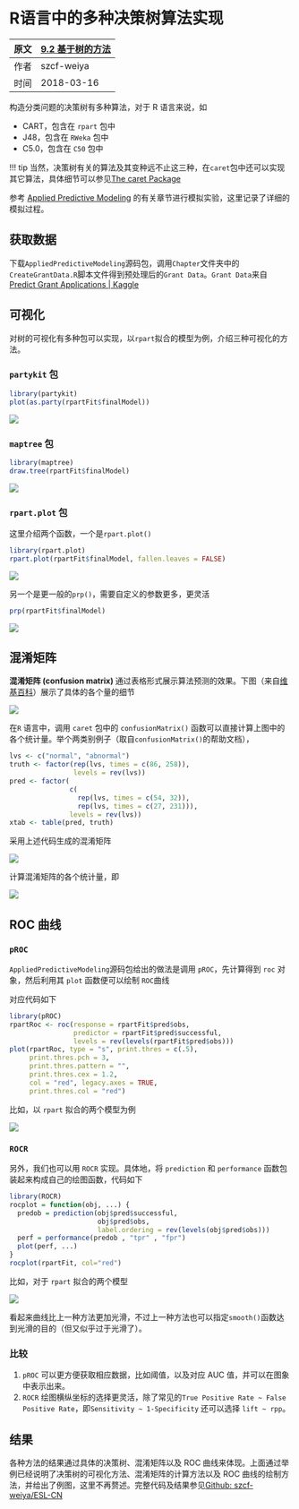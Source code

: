 # R语言中的多种决策树算法实现

| 原文   | [9.2 基于树的方法](../../09%20Additive%20Models,%20Trees,%20and%20Related%20Methods/9.2%20Tree-Based%20Methods(CART)/index.html) |
| ---- | ---------------------------------------- |
| 作者   | szcf-weiya                               |
| 时间   | 2018-03-16                               |

构造分类问题的决策树有多种算法，对于 R 语言来说，如

- CART，包含在 `rpart` 包中
- J48，包含在 `RWeka` 包中
- C5.0，包含在 `C50` 包中

!!! tip 
    当然，决策树有关的算法及其变种远不止这三种，在`caret`包中还可以实现其它算法，具体细节可以参见[The caret Package](http://topepo.github.io/caret)

参考 [Applied Predictive Modeling](../../references/AppliedPredictiveModeling.2013.pdf) 的有关章节进行模拟实验，这里记录了详细的模拟过程。

## 获取数据

下载`AppliedPredictiveModeling`源码包，调用`Chapter`文件夹中的`CreateGrantData.R`脚本文件得到预处理后的`Grant Data`。`Grant Data`来自[Predict Grant Applications | Kaggle](https://www.kaggle.com/c/unimelb)

## 可视化

对树的可视化有多种包可以实现，以`rpart`拟合的模型为例，介绍三种可视化的方法。

### `partykit` 包

```r
library(partykit)
plot(as.party(rpartFit$finalModel))
```

![](rpart_party.svg)

### `maptree` 包

```r
library(maptree)
draw.tree(rpartFit$finalModel)
```

![](rpart_maptree.svg)

### `rpart.plot` 包

这里介绍两个函数，一个是`rpart.plot()`

```r
library(rpart.plot)
rpart.plot(rpartFit$finalModel, fallen.leaves = FALSE) 
```

![](rpart_plot.svg)

另一个是更一般的`prp()`，需要自定义的参数更多，更灵活

```r
prp(rpartFit$finalModel) 
```

![](rpart_prp.svg)

## 混淆矩阵

**混淆矩阵 (confusion matrix)** 通过表格形式展示算法预测的效果。下图（来自[维基百科](https://en.wikipedia.org/wiki/Confusion_matrix)）展示了具体的各个量的细节

![](confusion-matrix-wiki.png)

在`R` 语言中，调用 `caret` 包中的 `confusionMatrix()` 函数可以直接计算上图中的各个统计量。举个两类别例子（取自`confusionMatrix()`的帮助文档），



```r
lvs <- c("normal", "abnormal")
truth <- factor(rep(lvs, times = c(86, 258)),
                levels = rev(lvs))
pred <- factor(
               c(
                 rep(lvs, times = c(54, 32)),
                 rep(lvs, times = c(27, 231))),
               levels = rev(lvs))
xtab <- table(pred, truth)
```

采用上述代码生成的混淆矩阵

![](ex-cm.png)

计算混淆矩阵的各个统计量，即

![](ex-cm-res.png)

<!--
为了学习 Julia 同时加深对公式的印象，编写下面的 Julia 代码实现同样的功能。
-->

## ROC 曲线

### `pROC`

`AppliedPredictiveModeling`源码包给出的做法是调用 `pROC`，先计算得到 `roc` 对象，然后利用其 `plot` 函数便可以绘制 `ROC`曲线

对应代码如下

```r
library(pROC)
rpartRoc <- roc(response = rpartFit$pred$obs,
                predictor = rpartFit$pred$successful,
                levels = rev(levels(rpartFit$pred$obs)))
plot(rpartRoc, type = "s", print.thres = c(.5),
     print.thres.pch = 3,
     print.thres.pattern = "",
     print.thres.cex = 1.2,
     col = "red", legacy.axes = TRUE,
     print.thres.col = "red")
```


比如，以 `rpart` 拟合的两个模型为例

![](ROC-plot-of-rpartFit-and-rpartFactorFit.png)

### `ROCR`

另外，我们也可以用 `ROCR` 实现。具体地，将 `prediction` 和 `performance` 函数包装起来构成自己的绘图函数，代码如下

```r
library(ROCR)
rocplot = function(obj, ...) {
  predob = prediction(obj$pred$successful,
                      obj$pred$obs,
                      label.ordering = rev(levels(obj$pred$obs)))
  perf = performance(predob , "tpr" , "fpr")
  plot(perf, ...) 
}
rocplot(rpartFit, col="red")
```

比如，对于 `rpart` 拟合的两个模型

![](ROC-plot-of-rpartFit-and-rpartFactorFit-via-ROCR.png)

看起来曲线比上一种方法更加光滑，不过上一种方法也可以指定`smooth()`函数达到光滑的目的（但又似乎过于光滑了）。

### 比较

1. `pROC` 可以更方便获取相应数据，比如阈值，以及对应 AUC 值，并可以在图象中表示出来。
2. `ROCR` 绘图横纵坐标的选择更灵活，除了常见的`True Positive Rate ~ False Positive Rate`，即`Sensitivity ~ 1-Specificity` 还可以选择 `lift ~ rpp`。

## 结果

各种方法的结果通过具体的决策树、混淆矩阵以及 ROC 曲线来体现。上面通过举例已经说明了决策树的可视化方法、混淆矩阵的计算方法以及 ROC 曲线的绘制方法，并给出了例图，这里不再赘述。完整代码及结果参见[Github: szcf-weiya/ESL-CN](https://github.com/szcf-weiya/ESL-CN/tree/master/docs/notes/tree)


